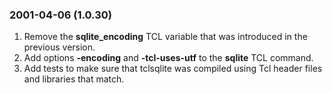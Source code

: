 ### 2001\-04\-06 (1\.0\.30\)

1. Remove the **sqlite\_encoding** TCL variable that was introduced
 in the previous version.
2. Add options **\-encoding** and **\-tcl\-uses\-utf** to the
 **sqlite** TCL command.
3. Add tests to make sure that tclsqlite was compiled using Tcl header
 files and libraries that match.




